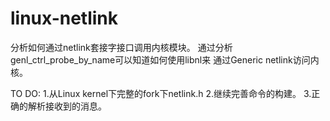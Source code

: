# linux-netlink
分析如何通过netlink套接字接口调用内核模块。
通过分析genl_ctrl_probe_by_name可以知道如何使用libnl来
通过Generic netlink访问内核。


TO DO:
1.从Linux kernel下完整的fork下netlink.h
2.继续完善命令的构建。
3.正确的解析接收到的消息。
